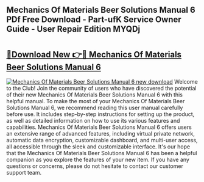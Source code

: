 ## Mechanics Of Materials Beer Solutions Manual 6 PDf Free Download - Part-ufK Service Owner Guide - User Repair Edition MYQDj

# <h2><a href="http://bc48284.oget.top/?id=Mechanics+Of+Materials+Beer+Solutions+Manual+6">🔗Download New 👉🔴 Mechanics Of Materials Beer Solutions Manual 6</a></h2>

[![Mechanics Of Materials Beer Solutions Manual 6 new download](https://i.imgur.com/5g1atiW.png)](http://bc48284.oget.top/?id=Mechanics+Of+Materials+Beer+Solutions+Manual+6)
Welcome to the Club! Join the community of users who have discovered the potential of their new Mechanics Of Materials Beer Solutions Manual 6 with this helpful manual. To make the most of your Mechanics Of Materials Beer Solutions Manual 6, we recommend reading this user manual carefully before use. It includes step-by-step instructions for setting up the product, as well as detailed information on how to use its various features and capabilities. Mechanics Of Materials Beer Solutions Manual 6 offers users an extensive range of advanced features, including virtual private network, automatic data encryption, customizable dashboard, and multi-user access, all accessible through the sleek and customizable interface. It's our hope that the Mechanics Of Materials Beer Solutions Manual 6 has been a helpful companion as you explore the features of your new item. If you have any questions or concerns, please do not hesitate to contact our customer support team.
